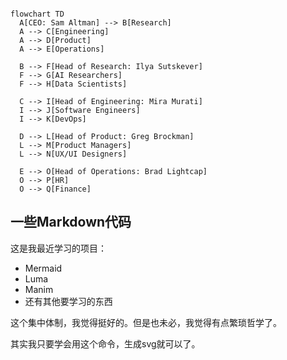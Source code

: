 ```mermaid

flowchart TD
  A[CEO: Sam Altman] --> B[Research]
  A --> C[Engineering]
  A --> D[Product]
  A --> E[Operations]

  B --> F[Head of Research: Ilya Sutskever]
  F --> G[AI Researchers]
  F --> H[Data Scientists]

  C --> I[Head of Engineering: Mira Murati]
  I --> J[Software Engineers]
  I --> K[DevOps]

  D --> L[Head of Product: Greg Brockman]
  L --> M[Product Managers]
  L --> N[UX/UI Designers]

  E --> O[Head of Operations: Brad Lightcap]
  O --> P[HR]
  O --> Q[Finance]
```

## 一些Markdown代码

这是我最近学习的项目：

- Mermaid
- Luma
- Manim
- 还有其他要学习的东西

[^都说是一个好地方]: 我没有去过，不敢妄言。



这个集中体制，我觉得挺好的。但是也未必，我觉得有点繁琐哲学了。



其实我只要学会用这个命令，生成svg就可以了。

